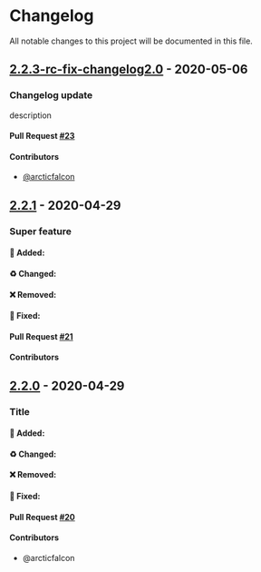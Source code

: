 # Changelog
All notable changes to this project will be documented in this file.

## [2.2.3-rc-fix-changelog2.0](https://github.com/arcticfalcon/test-actions/tree/2.2.3-rc-fix-changelog2.0) - 2020-05-06
### Changelog update
description
#### Pull Request [#23](https://github.com/arcticfalcon/test-actions/pull/23)
#### Contributors
- [@arcticfalcon](https://github.com/arcticfalcon)


## [2.2.1](https://github.com/arcticfalcon/test-actions/tree/2.2.0) - 2020-04-29
### Super feature
#### :tada: Added:
#### :recycle: Changed:
#### :x: Removed:
#### :bug: Fixed:
#### Pull Request [#21](https://github.com/arcticfalcon/test-actions/pull/21)
#### Contributors

## [2.2.0](https://github.com/arcticfalcon/test-actions/tree/2.2.0) - 2020-04-29
### Title
#### :tada: Added:
#### :recycle: Changed:
#### :x: Removed:
#### :bug: Fixed:

#### Pull Request [#20](https://github.com/arcticfalcon/test-actions/pull/20)
#### Contributors
- @arcticfalcon
